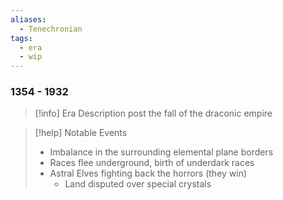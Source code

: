 ```yaml
---
aliases:
  - Tenechronian
tags:
  - era
  - wip
---
```

### 1354 - 1932

>[!info] Era Description
>post the fall of the draconic empire

>[!help] Notable Events
> - Imbalance in the surrounding elemental plane borders
> - Races flee underground, birth of underdark races
> - Astral Elves fighting back the horrors (they win)
> 	- Land disputed over special crystals